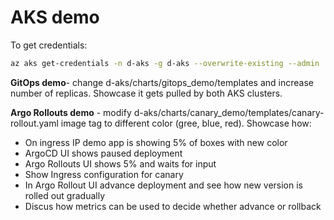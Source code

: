 # AKS demo
To get credentials:

```bash
az aks get-credentials -n d-aks -g d-aks --overwrite-existing --admin
```

**GitOps demo**- change d-aks/charts/gitops_demo/templates and increase number of replicas. Showcase it gets pulled by both AKS clusters.

**Argo Rollouts demo** - modify d-aks/charts/canary_demo/templates/canary-rollout.yaml image tag to different color (gree, blue, red). Showcase how:
- On ingress IP demo app is showing 5% of boxes with new color
- ArgoCD UI shows paused deployment
- Argo Rollouts UI shows 5% and waits for input
- Show Ingress configuration for canary
- In Argo Rollout UI advance deployment and see how new version is rolled out gradually
- Discus how metrics can be used to decide whether advance or rollback

